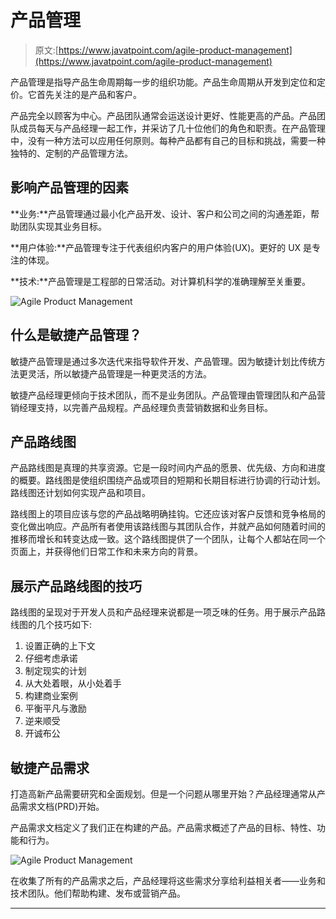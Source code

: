 # 产品管理

> 原文:[https://www.javatpoint.com/agile-product-management](https://www.javatpoint.com/agile-product-management)

产品管理是指导产品生命周期每一步的组织功能。产品生命周期从开发到定位和定价。它首先关注的是产品和客户。

产品完全以顾客为中心。产品团队通常会运送设计更好、性能更高的产品。产品团队成员每天与产品经理一起工作，并采访了几十位他们的角色和职责。在产品管理中，没有一种方法可以应用任何原则。每种产品都有自己的目标和挑战，需要一种独特的、定制的产品管理方法。

## 影响产品管理的因素

**业务:**产品管理通过最小化产品开发、设计、客户和公司之间的沟通差距，帮助团队实现其业务目标。

**用户体验:**产品管理专注于代表组织内客户的用户体验(UX)。更好的 UX 是专注的体现。

**技术:**产品管理是工程部的日常活动。对计算机科学的准确理解至关重要。

![Agile Product Management](../Images/f51da21d54a25f919a4b0c4861d7b9d0.png)

## 什么是敏捷产品管理？

敏捷产品管理是通过多次迭代来指导软件开发、产品管理。因为敏捷计划比传统方法更灵活，所以敏捷产品管理是一种更灵活的方法。

敏捷产品经理更倾向于技术团队，而不是业务团队。产品管理由管理团队和产品营销经理支持，以完善产品规程。产品经理负责营销数据和业务目标。

## 产品路线图

产品路线图是真理的共享资源。它是一段时间内产品的愿景、优先级、方向和进度的概要。路线图是使组织围绕产品或项目的短期和长期目标进行协调的行动计划。路线图还计划如何实现产品和项目。

路线图上的项目应该与您的产品战略明确挂钩。它还应该对客户反馈和竞争格局的变化做出响应。产品所有者使用该路线图与其团队合作，并就产品如何随着时间的推移而增长和转变达成一致。这个路线图提供了一个团队，让每个人都站在同一个页面上，并获得他们日常工作和未来方向的背景。

## 展示产品路线图的技巧

路线图的呈现对于开发人员和产品经理来说都是一项乏味的任务。用于展示产品路线图的几个技巧如下:

1.  设置正确的上下文
2.  仔细考虑承诺
3.  制定现实的计划
4.  从大处着眼，从小处着手
5.  构建商业案例
6.  平衡平凡与激励
7.  逆来顺受
8.  开诚布公

## 敏捷产品需求

打造高新产品需要研究和全面规划。但是一个问题从哪里开始？产品经理通常从产品需求文档(PRD)开始。

产品需求文档定义了我们正在构建的产品。产品需求概述了产品的目标、特性、功能和行为。

![Agile Product Management](../Images/58082a21d4e6d38b04f6f706fc285a24.png)

在收集了所有的产品需求之后，产品经理将这些需求分享给利益相关者——业务和技术团队。他们帮助构建、发布或营销产品。

* * *